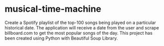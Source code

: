 # musical-time-machine
Create a Spotify playlist of the top-100 songs being played on a particular historical date. The application will receive a date from the user and scrape billboard.com to get the most popular songs of the day. This project has been created using Python with Beautiful Soup Library.

